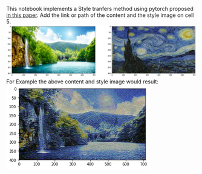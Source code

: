 This notebook implements a Style tranfers method using pytorch proposed [in this paper](https://www.cv-foundation.org/openaccess/content_cvpr_2016/papers/Gatys_Image_Style_Transfer_CVPR_2016_paper.pdf).
Add the link or path of the content and the style image on cell 5.
![Example Style and content image](https://github.com/nischal-sanil/Style-Transfer-Pytorch/blob/master/images/download%20(2).png)
For Example the above content and style image would result:
![Output](https://github.com/nischal-sanil/Style-Transfer-Pytorch/blob/master/images/download%20(1).png)
